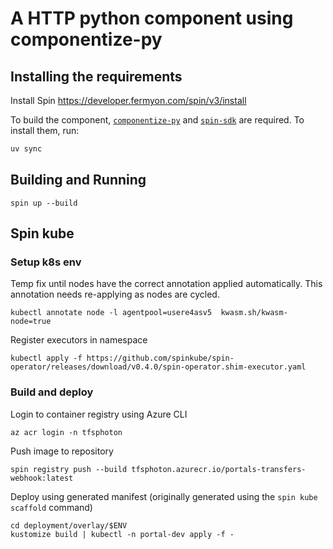 # A HTTP python component using componentize-py

## Installing the requirements

Install Spin
https://developer.fermyon.com/spin/v3/install


To build the component, [`componentize-py`](https://pypi.org/project/componentize-py/) and [`spin-sdk`](https://pypi.org/project/spin-sdk/) are required. To install them, run:

```bash
uv sync
```

## Building and Running

```
spin up --build
```

## Spin kube

### Setup k8s env

Temp fix until nodes have the correct annotation applied automatically.
This annotation needs re-applying as nodes are cycled.
```
kubectl annotate node -l agentpool=usere4asv5  kwasm.sh/kwasm-node=true
```

Register executors in namespace
```
kubectl apply -f https://github.com/spinkube/spin-operator/releases/download/v0.4.0/spin-operator.shim-executor.yaml
```

### Build and deploy

Login to container registry using Azure CLI
```
az acr login -n tfsphoton
```

Push image to repository
```
spin registry push --build tfsphoton.azurecr.io/portals-transfers-webhook:latest
```

Deploy using generated manifest (originally generated using the `spin kube scaffold` command)
```
cd deployment/overlay/$ENV
kustomize build | kubectl -n portal-dev apply -f -
```
